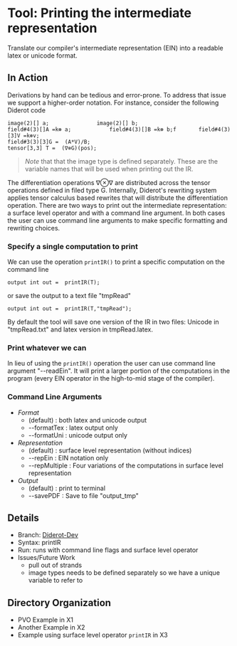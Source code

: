 # Tool: Printing the intermediate representation
Translate our compiler's intermediate representation (EIN) into a readable latex or unicode format.	
## In Action
Derivations by hand can be tedious and error-prone. To address that issue we support a higher-order notation.  For instance, consider the following Diderot code
 ```  
image(2)[] a;				image(2)[] b;
field#4(3)[]A =k⊛ a; 			field#4(3)[]B =k⊛ b;f		field#4(3)[3]V =k⊛v;
field#3(3)[3]G =  (A*V)/B;
tensor[3,3] T =  (∇⊗G)(pos);
```
 > *Note* that that the image type is defined separately. These are the variable names that will be used when printing out the IR.
 
The differentiation operations ∇⊗∇ are distributed across the tensor operations defined in filed type G. Internally, Diderot's rewriting system applies tensor calculus based rewrites that will distribute the differentiation operation. 
There are two ways to print out the intermediate representation: a surface level operator and with a command line argument.
In both cases the user can use command line arguments to make specific formatting and rewriting choices.

### Specify a single computation to print
We can use the operation ```printIR()``` to print a specific computation on the command line
```
output int out =  printIR(T);
```
or save the output to a text file "tmpRead"
```
output int out =  printIR(T,"tmpRead");
```
By default the tool will save one version of the IR in two files: Unicode in "tmpRead.txt" and latex version in tmpRead.latex. 

### Print whatever we can
In lieu of using the ```printIR()``` operation the user can use command line argument "--readEin". It will print a larger portion of the computations in the program (every EIN operator in the high-to-mid stage of the compiler).

### Command Line Arguments
* *Format*
	* (default)		: both latex and unicode output
	* --formatTex	        : latex output only
	* --formatUni 		: unicode output only
* *Representation*
	* (default)		: surface level representation (without indices)
	* --repEin	        : EIN notation only
	* --repMultiple           : Four variations of the computations in surface level representation
* *Output*
	* (default)		: print to terminal
	* --savePDF		: Save to file "output_tmp" 
	
## Details
* Branch:   [Diderot-Dev](https://github.com/cchiw/Diderot-Dev)
* Syntax: printIR
* Run: runs with command line flags and surface level operator 
* Issues/Future Work
	*  pull out of strands
	* image types needs to be defined separately so we have a unique variable to refer to
	
## Directory Organization
* PVO Example in X1
* Another Example in X2
* Example using surface level operator ```printIR``` in X3
	
